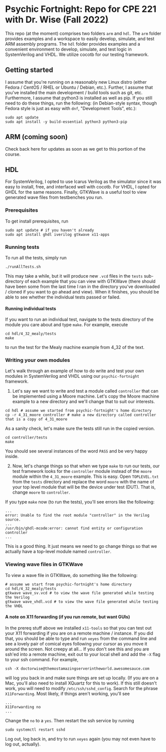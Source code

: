 # Psychic Fortnight: Repo for CPE 221 with Dr. Wise (Fall 2022)

This repo (at the moment) comprises two folders `arm` and `hdl`.
The `arm` folder provides examples and a workspace to easily develop,
simulate, and test ARM assembly programs. The `hdl` folder provides
examples and a convenient environment to develop, simulate, and test
logic in SystemVerilog and VHDL. We utilize cocotb for our testing framework.

## Getting started

I assume that you're running on a reasonably new Linux distro (either
Fedora / CentOS / RHEL or Ubuntu / Debian, etc.). Further, I assume that
you've installed the main development / build tools such as git, etc.
Furthermore, I assume that python3 is installed as well as pip.
If you still need to do these things, run the following: (in Debian-style
syntax, though Fedora style is just as easy with `dnf`, "Development Tools",
etc.):

```
sudo apt update
sudo apt install -y build-essential python3 python3-pip
```

## ARM (coming soon)

Check back here for updates as soon as we get to this portion of the course.

## HDL  

For SystemVerilog, I opted to use Icarus Verilog as the simulator since it 
was easy to install, free, and interfaced well with cocotb. For VHDL, I opted
for GHDL for the same reasons. Finally, GTKWave is a useful tool to view
generated wave files from testbenches you run.

### Prerequisites

To get install prerequisites, run 

```
sudo apt update # if you haven't already
sudo apt install ghdl iverilog gtkwave x11-apps
```

### Running tests

To run all the tests, simply run

```
./runAllTests.sh
```

This may take a while, but it will produce new `.vcd` files in the `tests`
sub-directory of each example that you can view with GTKWave (there should
have been some from the last time I ran in the directory you've downloaded /
cloned if you want to go ahead and view). When it finishes, you should be 
able to see whether the individual tests passed or failed.

#### Running individual tests

If you want to run an individual test, navigate to the tests directory of the
module you care about and type `make`. For example, execute

```
cd hdl/4_32_mealy/tests
make
```

to run the test for the Mealy machine example from 4_32 of the text.

### Writing your own modules

Let's walk through an example of how to do write and test your own modules in
SystemVerilog and VHDL using our `psychic-fortnight` framework. 

1. Let's say we want to write and test a module called `controller` that can be
implemented using a Moore machine. Let's copy the Moore machine example to 
a new directory and we'll change that to suit our interests.

```
cd hdl # assume we started from psychic-fortnight's home directory
cp -r 4_31_moore controller # make a new directory called controller that is a copy of 4_31_moore
```

As a sanity check, let's make sure the tests still run in the copied version.

```
cd controller/tests
make
```

You should see several instances of the word `PASS` and be very happy inside.

2. Now, let's change things so that when we type `make` to run our tests,
our test framework looks for the `controller` module instead of the `moore`
module within the `4_31_moore` example. This is easy. Open `TOPLEVEL.txt`
from the `tests` directory and replace the word `moore` with the name of your
top level module that will be the device under test (DUT). That is, change
`moore` to `controller`.

If you type `make` now (to run the tests), you'll see errors like the following:
```
...
error: Unable to find the root module "controller" in the Verilog source.
...
/usr/bin/ghdl-mcode:error: cannot find entity or configuration controller
...
``` 
This is a good thing. It just means we need to go change things so that we 
actually have a top-level module named `controller`.

### Viewing wave files in GTKWave

To view a wave file in GTKWave, do something like the following:

```
# assume we start from psychic-fortnight's home directory
cd hdl/4_32_mealy/tests
gtkwave wave_sv.vcd # to view the wave file generated while testing the Verilog
gtkwave wave_vhdl.vcd # to view the wave file generated while testing the VHDL
```
#### A note on X11 forwarding (if you run remote, but want GUIs)

In the prereq stuff above we installed `x11-tools` so that you can test out your
X11 forwarding if you are on a remote machine / instance. If you did that,
you should be able to type and run `xeyes` from the command line and see 
a lovely pair of comical eyes following your cursor as you move it around
the screen. Not creepy at all... If you don't see this and you are ssh'ed into
a remote machine, exit out to your local shell and add the `-X` flag to your 
ssh command. For example,

```
ssh -X doctorwise@themostamazingserverintheworld.awesomesauce.com
```

will log you back in and make sure things are set up locally. (If you are on
a Mac, you'll also need to install XQuartz for this to work). If this still
doesn't work, you will need to modify `/etc/ssh/sshd_config`. Search for 
the phrase `X11Forwarding`. Most likely, if things aren't working, you'll see

```
...
X11Forwarding no
...
```

Change the `no` to a `yes`. Then restart the ssh service by running

```
sudo systemctl restart sshd
```

Log out, log back in, and try to run `xeyes` again (you may not even have
to log out, actually).  

